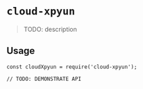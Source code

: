 # `cloud-xpyun`

> TODO: description

## Usage

```
const cloudXpyun = require('cloud-xpyun');

// TODO: DEMONSTRATE API
```
